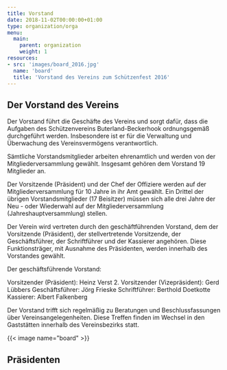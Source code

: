```yaml
---
title: Vorstand
date: 2018-11-02T00:00:00+01:00
type: organization/orga
menu:
  main:
    parent: organization
    weight: 1
resources:
- src: 'images/board_2016.jpg'
  name: 'board'
  title: 'Vorstand des Vereins zum Schützenfest 2016'
---
```


## Der Vorstand des Vereins
Der Vorstand führt die Geschäfte des Vereins und sorgt dafür, dass die Aufgaben des Schützenvereins 
Buterland-Beckerhook ordnungsgemäß durchgeführt werden. Insbesondere ist er für die Verwaltung und 
Überwachung des Vereinsvermögens verantwortlich.

Sämtliche Vorstandsmitglieder arbeiten ehrenamtlich und werden von der Mitgliederversammlung gewählt.
Insgesamt gehören dem Vorstand 19 Mitglieder an.

Der Vorsitzende (Präsident) und der Chef der Offiziere werden auf der Mitgliederversammlung für 10 Jahre 
in ihr Amt gewählt. Ein Drittel der übrigen Vorstandsmitglieder (17 Beisitzer) müssen sich alle drei Jahre 
der Neu - oder Wiederwahl auf der Mitgliederversammlung (Jahreshauptversammlung) stellen.

Der Verein wird vertreten durch den geschäftführenden Vorstand, dem der Vorsitzende (Präsident), der 
stellvertretende Vorsitzende, der Geschäftsführer, der Schriftführer und der Kassierer angehören. 
Diese Funktionsträger, mit Ausnahme des Präsidenten, werden innerhalb des Vorstandes gewählt.

Der geschäftsführende Vorstand:

Vorsitzender (Präsident): Heinz Verst 
2. Vorsitzender (Vizepräsident): Gerd Lübbers 
Geschäftsführer: Jörg Frieske 
Schriftführer: Berthold Doetkotte 
Kassierer: Albert Falkenberg 

Der Vorstand trifft sich regelmäßig zu Beratungen und Beschlussfassungen über Vereinsangelegenheiten. Diese Treffen 
finden im Wechsel in den Gaststätten innerhalb des Vereinsbezirks statt.

{{< image name="board" >}}


## Präsidenten
